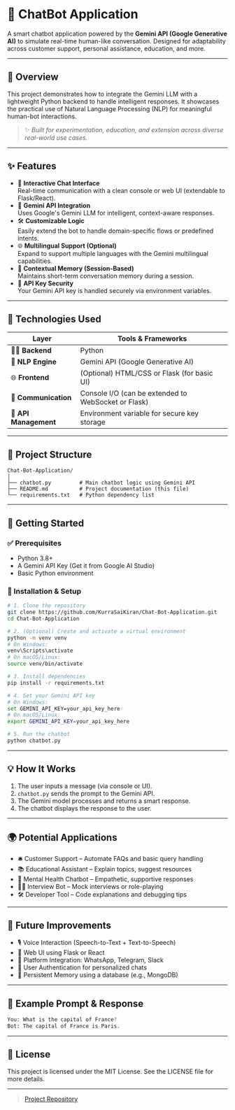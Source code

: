 # 🤖 ChatBot Application

A smart chatbot application powered by the **Gemini API (Google Generative AI)** to simulate real-time human-like conversation. Designed for adaptability across customer support, personal assistance, education, and more.

---

## 🌟 Overview

This project demonstrates how to integrate the Gemini LLM with a lightweight Python backend to handle intelligent responses. It showcases the practical use of Natural Language Processing (NLP) for meaningful human-bot interactions.

> ✨ *Built for experimentation, education, and extension across diverse real-world use cases.*

---

## ✨ Features

- 💬 **Interactive Chat Interface**  
  Real-time communication with a clean console or web UI (extendable to Flask/React).
- 🧠 **Gemini API Integration**  
  Uses Google's Gemini LLM for intelligent, context-aware responses.
- 🛠️ **Customizable Logic**  
  Easily extend the bot to handle domain-specific flows or predefined intents.
- 🌐 **Multilingual Support (Optional)**  
  Expand to support multiple languages with the Gemini multilingual capabilities.
- 🧠 **Contextual Memory (Session-Based)**  
  Maintains short-term conversation memory during a session.
- 🔐 **API Key Security**  
  Your Gemini API key is handled securely via environment variables.

---

## 🧰 Technologies Used

| Layer        | Tools & Frameworks                                      |
|--------------|----------------------------------------------------------|
| 🧑‍💻 **Backend**  | Python                                               |
| 🧠 **NLP Engine** | Gemini API (Google Generative AI)                    |
| 🌐 **Frontend** | (Optional) HTML/CSS or Flask (for basic UI)            |
| 🔄 **Communication** | Console I/O (can be extended to WebSocket or Flask) |
| 🔐 **API Management** | Environment variable for secure key storage       |

---

## 📁 Project Structure

```plaintext
Chat-Bot-Application/
│
├── chatbot.py         # Main chatbot logic using Gemini API
├── README.md          # Project documentation (this file)
└── requirements.txt   # Python dependency list
```

---

## 🚀 Getting Started

### ✅ Prerequisites
- Python 3.8+
- A Gemini API Key (Get it from Google AI Studio)
- Basic Python environment

### 🔧 Installation & Setup

```bash
# 1. Clone the repository
git clone https://github.com/KurraSaiKiran/Chat-Bot-Application.git
cd Chat-Bot-Application

# 2. (Optional) Create and activate a virtual environment
python -m venv venv
# On Windows:
venv\Scripts\activate
# On macOS/Linux:
source venv/bin/activate

# 3. Install dependencies
pip install -r requirements.txt

# 4. Set your Gemini API key
# On Windows:
set GEMINI_API_KEY=your_api_key_here
# On macOS/Linux:
export GEMINI_API_KEY=your_api_key_here

# 5. Run the chatbot
python chatbot.py
```

---

## 💡 How It Works

1. The user inputs a message (via console or UI).
2. `chatbot.py` sends the prompt to the Gemini API.
3. The Gemini model processes and returns a smart response.
4. The chatbot displays the response to the user.

---

## 🌍 Potential Applications

- 🛎️ Customer Support – Automate FAQs and basic query handling
- 📚 Educational Assistant – Explain topics, suggest resources
- 🧘 Mental Health Chatbot – Empathetic, supportive responses
- 👨‍💼 Interview Bot – Mock interviews or role-playing
- 🛠️ Developer Tool – Code explanations and debugging tips

---

## 🔮 Future Improvements

- 🎙️ Voice Interaction (Speech-to-Text + Text-to-Speech)
- 💬 Web UI using Flask or React
- 🔗 Platform Integration: WhatsApp, Telegram, Slack
- 🔐 User Authentication for personalized chats
- 🧠 Persistent Memory using a database (e.g., MongoDB)

---

## 🧪 Example Prompt & Response

```bash
You: What is the capital of France?
Bot: The capital of France is Paris.
```

---

## 📄 License

This project is licensed under the MIT License. See the LICENSE file for more details.

---

> [Project Repository](https://github.com/KurraSaiKiran/Chat-Bot-Application) 
